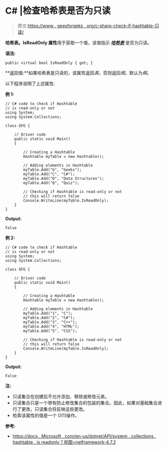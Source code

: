 # C# |检查哈希表是否为只读

> 原文:[https://www . geesforgeks . org/c-sharp-check-if-hashtable-只读/](https://www.geeksforgeeks.org/c-sharp-check-if-hashtable-is-read-only/)

**哈希表。IsReadOnly 属性**用于获取一个值，该值指示 ***[哈希表](https://www.geeksforgeeks.org/c-hashtable-class/)*** 是否为只读。

**语法:**

```
public virtual bool IsReadOnly { get; }
```

**返回值:**如果哈希表是只读的，该属性返回*真*，否则返回*假*。默认为*假*。

以下程序说明了上述属性:

**例 1:**

```
// C# code to check if Hashtable
// is read-only or not
using System;
using System.Collections;

class GFG {

    // Driver code
    public static void Main()
    {

        // Creating a Hashtable
        Hashtable myTable = new Hashtable();

        // Adding elements in Hashtable
        myTable.Add("G", "Geeks");
        myTable.Add("C", "C#");
        myTable.Add("D", "Data Structures");
        myTable.Add("Q", "Quiz");

        // Checking if Hashtable is read-only or not
        // this will return false
        Console.WriteLine(myTable.IsReadOnly);
    }
}
```

**Output:**

```
False

```

**例 2:**

```
// C# code to check if Hashtable
// is read-only or not
using System;
using System.Collections;

class GFG {

    // Driver code
    public static void Main()
    {

        // Creating a Hashtable
        Hashtable myTable = new Hashtable();

        // Adding elements in Hashtable
        myTable.Add("1", "C");
        myTable.Add("2", "C#");
        myTable.Add("3", "C++");
        myTable.Add("4", "HTML");
        myTable.Add("5", "CSS");

        // Checking if Hashtable is read-only or not
        // this will return false
        Console.WriteLine(myTable.IsReadOnly);
    }
}
```

**Output:**

```
False

```

**注:**

*   只读集合在创建后不允许添加、移除或修改元素。
*   只读集合只是一个带有防止修改集合的包装的集合。因此，如果对基础集合进行了更改，只读集合将反映这些更改。
*   检索该属性的值是一个 O(1)操作。

**参考:**

*   [https://docs . Microsoft . com/en-us/dotnet/API/system . collections . hashtable . is readonly？视图=netframework-4.7.2](https://docs.microsoft.com/en-us/dotnet/api/system.collections.hashtable.isreadonly?view=netframework-4.7.2)
